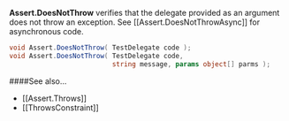 **Assert.DoesNotThrow** verifies that the delegate provided as an argument 
does not throw an exception. See [[Assert.DoesNotThrowAsync]] for asynchronous code.

```C#
void Assert.DoesNotThrow( TestDelegate code );
void Assert.DoesNotThrow( TestDelegate code, 
                          string message, params object[] parms );
```

####See also...
 * [[Assert.Throws]]
 * [[ThrowsConstraint]]
